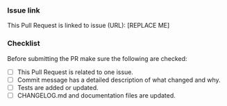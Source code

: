 <!--
Thanks for contributing to Valkey GLIDE!

Please make sure you are aware of our contributing guidelines [available
here](https://github.com/valkey-io/valkey-glide/blob/main/CONTRIBUTING.md)

-->

### Issue link
This Pull Request is linked to issue (URL): [REPLACE ME]

### Checklist

Before submitting the PR make sure the following are checked:

* [ ] This Pull Request is related to one issue.
* [ ] Commit message has a detailed description of what changed and why.
* [ ] Tests are added or updated.
* [ ] CHANGELOG.md and documentation files are updated.
